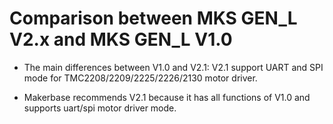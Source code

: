 # Comparison between MKS GEN_L V2.x and MKS GEN_L V1.0
- The main differences between V1.0 and V2.1: V2.1 support UART and SPI mode for TMC2208/2209/2225/2226/2130 motor driver.

- Makerbase recommends V2.1 because it has all functions of V1.0 and supports uart/spi motor driver mode.